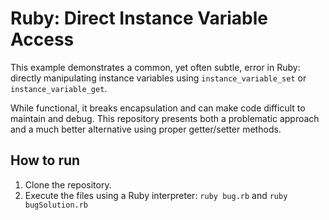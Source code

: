 # Ruby: Direct Instance Variable Access

This example demonstrates a common, yet often subtle, error in Ruby: directly manipulating instance variables using `instance_variable_set` or `instance_variable_get`.

While functional, it breaks encapsulation and can make code difficult to maintain and debug. This repository presents both a problematic approach and a much better alternative using proper getter/setter methods. 

## How to run

1. Clone the repository.
2. Execute the files using a Ruby interpreter: `ruby bug.rb` and `ruby bugSolution.rb`
